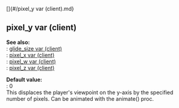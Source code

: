 []{#/pixel_y var (client).md}    
## pixel_y var (client)    
**See also:**    
:   [glide_size var (client)](/client/var/glide_size)    
:   [pixel_x var (client)](/client/var/pixel_x)    
:   [pixel_w var (client)](/client/var/pixel_w)    
:   [pixel_z var (client)](/client/var/pixel_z)    
<!-- -->    
**Default value:**    
:   0    
This displaces the player\'s viewpoint on the y-axis by the specified    
number of pixels. Can be animated with the animate() proc.  